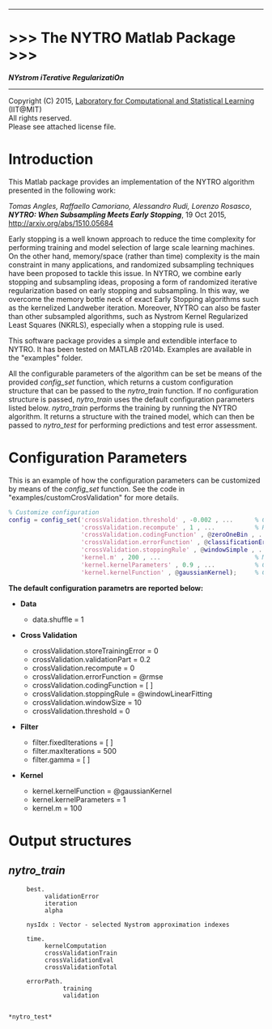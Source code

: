 
-------------------------------------
\>\>\> The NYTRO Matlab Package  \>\>\> 
========================
***NYstrom iTerative RegularizatiOn***

-------------------------------------


Copyright (C) 2015, [Laboratory for Computational and Statistical Learning](https://lcsl.mit.edu) (IIT@MIT)\
All rights reserved.\
Please see attached license file.

Introduction
============

This Matlab package provides an implementation of the NYTRO algorithm presented in the following work:

*Tomas Angles, Raffaello Camoriano, Alessandro Rudi, Lorenzo Rosasco*, ***NYTRO: When Subsampling Meets Early Stopping***,
19 Oct 2015,
http://arxiv.org/abs/1510.05684

Early stopping is a well known approach to reduce the time complexity for performing training and model selection of large scale learning machines. On the other hand, memory/space (rather than time) complexity is the main constraint in many applications, and randomized subsampling techniques have been proposed to tackle this issue. In NYTRO, we combine early stopping and subsampling ideas, proposing a form of randomized iterative regularization based on early stopping and subsampling. In this way, we overcome the memory bottle neck of exact Early Stopping algorithms such as the kernelized Landweber iteration. Moreover, NYTRO can also be faster than other subsampled algorithms, such as Nystrom Kernel Regularized Least Squares (NKRLS), especially when a stopping rule is used.

This software package provides a simple and extendible interface to NYTRO. It has been tested on MATLAB r2014b. Examples are available  in the "examples" folder.

All the configurable parameters of the algorithm can be set be means of the provided *config_set* function, which returns a custom configuration structure that can be passed to the *nytro_train* function. If no configuration structure is passed, *nytro_train* uses the default configuration parameters listed below. *nytro_train* performs the training by running the NYTRO algorithm. It returns a structure with the trained model, which can then be passed to *nytro_test* for performing predictions and test error assessment.


Configuration Parameters
====
This is an example of how the configuration parameters can be customized by means of the *config_set* function. See the code in "examples/customCrosValidation" for more details.

```matlab
% Customize configuration
config = config_set('crossValidation.threshold' , -0.002 , ...      % Change stopping rule threshold
                    'crossValidation.recompute' , 1 , ...           % Recompute the solution after cross validation
                    'crossValidation.codingFunction' , @zeroOneBin , ...   % Change coding function
                    'crossValidation.errorFunction' , @classificationError , ...   % Change error function
                    'crossValidation.stoppingRule' , @windowSimple , ...   % Change stopping rule function
                    'kernel.m' , 200 , ...                          % Modify the subsampling level (default m = 100)
                    'kernel.kernelParameters' , 0.9 , ...           % Change kernel parameter (sigma)
                    'kernel.kernelFunction' , @gaussianKernel);     % Change kernel function
```

**The default configuration parametrs are reported below:**
* **Data**
    * data.shuffle = 1

* **Cross Validation**
    * crossValidation.storeTrainingError = 0
    * crossValidation.validationPart = 0.2
    * crossValidation.recompute = 0
    * crossValidation.errorFunction = @rmse
    * crossValidation.codingFunction = [ ]
    * crossValidation.stoppingRule = @windowLinearFitting
    * crossValidation.windowSize = 10
    * crossValidation.threshold = 0

* **Filter**
    * filter.fixedIterations  = [ ]
    * filter.maxIterations  = 500
    * filter.gamma  = [ ]

* **Kernel**
    * kernel.kernelFunction  = @gaussianKernel
    * kernel.kernelParameters = 1
    * kernel.m = 100
    
    
    
    
Output structures
======

*nytro_train*
----

         best.
              validationError
              iteration
              alpha

         nysIdx : Vector - selected Nystrom approximation indexes

         time.
              kernelComputation
              crossValidationTrain
              crossValidationEval
              crossValidationTotal

         errorPath.
                   training
                   validation
```

*nytro_test*

